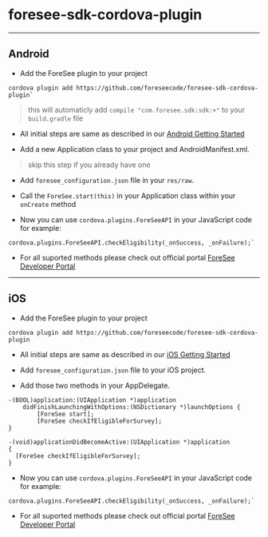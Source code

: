 # foresee-sdk-cordova-plugin

----
## Android

* Add the ForeSee plugin to your project 

```
cordova plugin add https://github.com/foreseecode/foresee-sdk-cordova-plugin`
```

> this will automaticly add `compile "com.foresee.sdk:sdk:+"` to your `build.gradle` file

* All initial steps are same as described in our  [Android Getting Started](https://developer.foresee.com/docs/tutorial)

* Add a new Application class to your project and AndroidManifest.xml.

> skip this step if you already have one

* Add `foresee_configuration.json` file in your `res/raw`.

* Call the `ForeSee.start(this)` in your Application class within your `onCreate` method

* Now you can use `cordova.plugins.ForeSeeAPI` in your JavaScript code for example:

```
cordova.plugins.ForeSeeAPI.checkEligibility(_onSuccess, _onFailure);`
```

* For all suported methods please check out official portal [ForeSee Developer Portal](https://developer.foresee.com)
   
----
## iOS

* Add the ForeSee plugin to your project 

`cordova plugin add https://github.com/foreseecode/foresee-sdk-cordova-plugin`

* All initial steps are same as described in our [iOS Getting Started](https://developer.foresee.com/docs/getting-started)

* Add `foresee_configuration.json` file to your iOS project.

* Add those two methods in your AppDelegate.

```
-(BOOL)application:(UIApplication *)application 
    didFinishLaunchingWithOptions:(NSDictionary *)launchOptions {
        [ForeSee start];
        [ForeSee checkIfEligibleForSurvey];
}

-(void)applicationDidBecomeActive:(UIApplication *)application 
{
  [ForeSee checkIfEligibleForSurvey];
}
```

* Now you can use `cordova.plugins.ForeSeeAPI` in your JavaScript code for example:

```
cordova.plugins.ForeSeeAPI.checkEligibility(_onSuccess, _onFailure);`
```

* For all suported methods please check out official portal [ForeSee Developer Portal](https://developer.foresee.com)